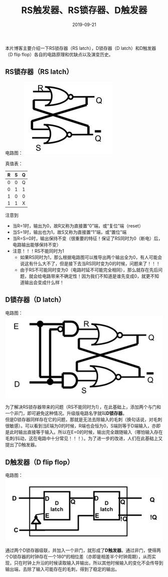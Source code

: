 ﻿---
layout: post
title:  "RS触发器、RS锁存器、D触发器"
date:   2019-09-21
categories: 数电
tag: 专业内容
---

本片博客主要介绍一下RS锁存器（RS latch），D锁存器（D latch）和D触发器（D flip flop）各自的电路原理和优缺点以及演变历史。

## RS锁存器（RS latch）

电路图：
![SR_latch](/img/dlatch_dff/SR_latch.png)

真值表：

| R | S | Q |
|:-:|:-:|:-:|
| 0 | 0 | Q |
| 0 | 1 | 1 |
| 1 | 0 | 0 |
| 1 | 1 | X |

注意到

* 当R=1时，输出为0，故R又称为直接置“0”端，或“复位”端（reset）
* 当S=1时，输出也为1，故S又称为直接置“1”端，或“置位”端
* 当R=S=0时，输出保持不变（很重要的特征！保证了RS同时为0（断电）后，电路输出能够保持不变）
* 注意！！！RS不能同时为1
  * 如果RS同时为1，那么根据电路图可以推导出两个输出全为0，有人可能会说这有什么大不了，但是接下去当RS同时变为0的时候，问题来了！！！
  * 由于RS不可能同时变为0（电路时延不可能完全相同），那么就存在先后问题，就会给电路带来不确定性！因为我们不知道是谁先变成0，就更不知道输出会变成什么样！

## D锁存器（D latch）

电路图：
![D_latch](/img/dlatch_dff/D_latch.png)

为了解决RS锁存器带来的问题（RS不能同时为1），在此基础上，添加两个与门和一个非门，即可避免这种情况。升级版电路名字就叫**D锁存器**。  
但是D锁存器同样存在它的问题，那就是无法去除输入的毛刺（换句话说，对毛刺很敏感）。可以看到当E端为0的时候，R端也会恒为0，S端则等于D端输入，亦即是此时输出直接等于输入。所以在E=0的时候，输出完全跟随输入（哪怕输入存在毛刺/抖动，这在电路中十分常见！！！）。为了进一步的改进，人们在此基础上又提出了D触发器。

## D触发器（D flip flop）

电路图：
![DFF](/img/dlatch_dff/dff.png)

通过两个D锁存器级联，并加入一个非门，就形成了**D触发器**。通过非门，使得两个D锁存器的时钟存在一个180°的相位差（亦即是相差半个时钟周期），从而实现，只在时钟上升沿的时候读取输入并输出，所以其他时候输入的变化不会传导到输出端，去除了输入可能存在的毛刺，得到了稳定的输出。
